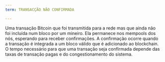 ```yaml
---
term: TRANSACÇÃO NÃO CONFIRMADA

---
```

Uma transação Bitcoin que foi transmitida para a rede mas que ainda não foi incluída num bloco por um mineiro. Ela permanece nos mempools dos nós, esperando para receber confirmações. A confirmação ocorre quando a transação é integrada a um bloco válido que é adicionado ao blockchain. O tempo necessário para que uma transação seja confirmada depende das taxas de transação pagas e do congestionamento do sistema.